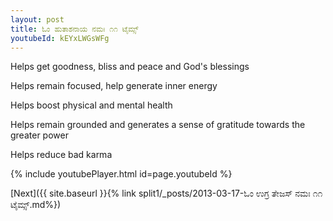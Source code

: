 ```yaml
---
layout: post
title: ಓಂ ಹುತಾಶನಾಯ ನಮಃ ೧೧ ಟೈಮ್ಸ್
youtubeId: kEYxLWGsWFg
---
```

 
 
Helps get goodness, bliss and peace and God's blessings
 
Helps remain focused, help generate inner energy 
 
Helps boost physical and mental health 
 
Helps remain grounded and generates a sense of gratitude towards the greater power 
 
Helps reduce bad karma
 
 
 
 


{% include youtubePlayer.html id=page.youtubeId %}
 
[Next]({{ site.baseurl }}{% link  split1/_posts/2013-03-17-ಓಂ ಉಗ್ರ ತೇಜಸ್ ನಮಃ ೧೧ ಟೈಮ್ಸ್.md%})
 
